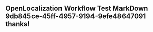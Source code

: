 <properties
ms.topic="hero-topic"
ms.test1="hero-topic"
ms.test2="test"/>

## OpenLocalization Workflow Test MarkDown 9db845ce-45ff-4957-9194-9efe48647091 thanks!
